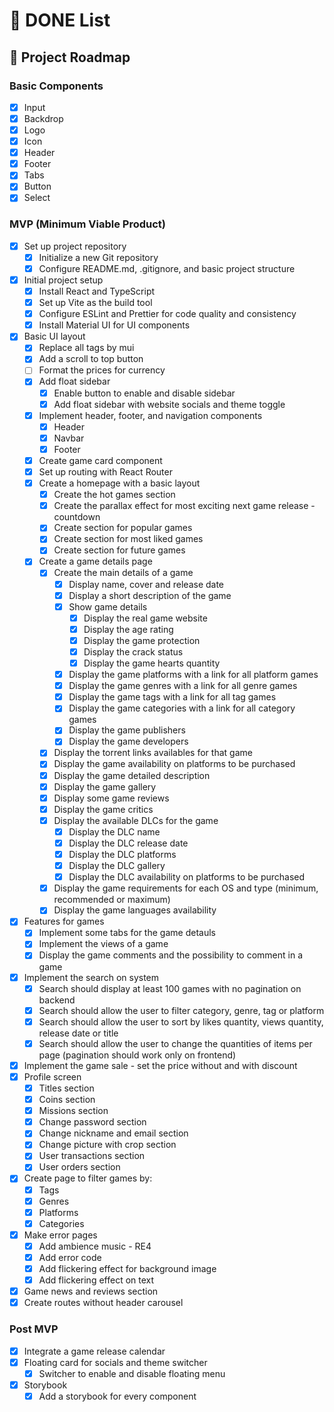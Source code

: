 # 📝 DONE List

## 🚀 Project Roadmap

### Basic Components

- [x] Input
- [x] Backdrop
- [x] Logo
- [x] Icon
- [x] Header
- [x] Footer
- [x] Tabs
- [x] Button
- [x] Select

### MVP (Minimum Viable Product)

- [x] Set up project repository
  - [x] Initialize a new Git repository
  - [x] Configure README.md, .gitignore, and basic project structure
- [x] Initial project setup
  - [x] Install React and TypeScript
  - [x] Set up Vite as the build tool
  - [x] Configure ESLint and Prettier for code quality and consistency
  - [x] Install Material UI for UI components
- [x] Basic UI layout
  - [x] Replace all tags by mui
  - [x] Add a scroll to top button
  - [ ] Format the prices for currency
  - [x] Add float sidebar
    - [x] Enable button to enable and disable sidebar
    - [x] Add float sidebar with website socials and theme toggle
  - [x] Implement header, footer, and navigation components
    - [x] Header
    - [x] Navbar
    - [x] Footer
  - [x] Create game card component
  - [x] Set up routing with React Router
  - [x] Create a homepage with a basic layout
    - [x] Create the hot games section
    - [x] Create the parallax effect for most exciting next game release - countdown
    - [x] Create section for popular games
    - [x] Create section for most liked games
    - [x] Create section for future games
  - [x] Create a game details page
    - [x] Create the main details of a game
      - [x] Display name, cover and release date
      - [x] Display a short description of the game
      - [x] Show game details
        - [x] Display the real game website
        - [x] Display the age rating
        - [x] Display the game protection
        - [x] Display the crack status
        - [x] Display the game hearts quantity
      - [x] Display the game platforms with a link for all platform games
      - [x] Display the game genres with a link for all genre games
      - [x] Display the game tags with a link for all tag games
      - [x] Display the game categories with a link for all category games
      - [x] Display the game publishers
      - [x] Display the game developers
    - [x] Display the torrent links availables for that game
    - [x] Display the game availability on platforms to be purchased
    - [x] Display the game detailed description
    - [x] Display the game gallery
    - [x] Display some game reviews
    - [x] Display the game critics
    - [x] Display the available DLCs for the game
      - [x] Display the DLC name
      - [x] Display the DLC release date
      - [x] Display the DLC platforms
      - [x] Display the DLC gallery
      - [x] Display the DLC availability on platforms to be purchased
    - [x] Display the game requirements for each OS and type (minimum, recommended or maximum)
    - [x] Display the game languages availability
- [x] Features for games
  - [x] Implement some tabs for the game detauls
  - [x] Implement the views of a game
  - [x] Display the game comments and the possibility to comment in a game
- [x] Implement the search on system
  - [x] Search should display at least 100 games with no pagination on backend
  - [x] Search should allow the user to filter category, genre, tag or platform
  - [x] Search should allow the user to sort by likes quantity, views quantity, release date or title
  - [x] Search should allow the user to change the quantities of items per page (pagination should work only on frontend)
- [x] Implement the game sale - set the price without and with discount
- [x] Profile screen
  - [x] Titles section
  - [x] Coins section
  - [x] Missions section
  - [x] Change password section
  - [x] Change nickname and email section
  - [x] Change picture with crop section
  - [x] User transactions section
  - [x] User orders section
- [x] Create page to filter games by:
  - [x] Tags
  - [x] Genres
  - [x] Platforms
  - [x] Categories
- [x] Make error pages
  - [x] Add ambience music - RE4
  - [x] Add error code
  - [x] Add flickering effect for background image
  - [x] Add flickering effect on text
- [x] Game news and reviews section
- [x] Create routes without header carousel

### Post MVP

- [x] Integrate a game release calendar
- [x] Floating card for socials and theme switcher
  - [x] Switcher to enable and disable floating menu
- [x] Storybook
  - [x] Add a storybook for every component
